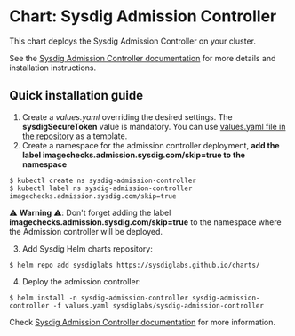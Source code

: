 # Chart: Sysdig Admission Controller

This chart deploys the Sysdig Admission Controller on your cluster.

See the [Sysdig Admission Controller documentation](https://sysdiglabs.github.io/sysdig-admission-controller/) for more details and installation instructions.

## Quick installation guide

1. Create a *values.yaml* overriding the desired settings. The **sysdigSecureToken** value is mandatory. You can use [values.yaml file in the repository](https://raw.githubusercontent.com/sysdiglabs/charts/master/charts/sysdig-admission-controller/values.yaml) as a template.
2. Create a namespace for the admission controller deployment, **add the label imagechecks.admission.sysdig.com/skip=true to the namespace**

```
$ kubectl create ns sysdig-admission-controller
$ kubectl label ns sysdig-admission-controller imagechecks.admission.sysdig.com/skip=true
```

⚠️ **Warning** ⚠️: Don't forget adding the label **imagechecks.admission.sysdig.com/skip=true** to the namespace where the Admission controller will be deployed.

3. Add Sysdig Helm charts repository:

```
$ helm repo add sysdiglabs https://sysdiglabs.github.io/charts/
```

4. Deploy the admission controller:

```
$ helm install -n sysdig-admission-controller sysdig-admission-controller -f values.yaml sysdiglabs/sysdig-admission-controller
```

Check [Sysdig Admission Controller documentation](https://sysdiglabs.github.io/sysdig-admission-controller/) for more information.

